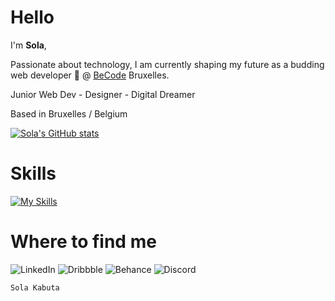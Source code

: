 <h1>Hello</h1>


I'm <strong>Sola</strong>,

Passionate about technology, I am currently shaping my future as a budding web developer 🌱 @ <a href="https://becode.org/">BeCode</a> Bruxelles.

Junior Web Dev - Designer - Digital Dreamer

Based in Bruxelles / Belgium

[![Sola's GitHub stats](https://github-readme-stats.vercel.app/apiSolaKabuta=anuraghazra)](https://github.com/anuraghazra/github-readme-stats)

# Skills 

[![My Skills](https://skillicons.dev/icons?i=js,html,css,react,tailwind,wordpress,sass,xd,ai,figma,vite,vscode,git,github)](https://skillicons.dev)


# Where to find me 

![LinkedIn](https://img.shields.io/badge/linkedin-%230077B5.svg?style=for-the-badge&logo=linkedin&logoColor=white) ![Dribbble](https://img.shields.io/badge/Dribbble-EA4C89?style=for-the-badge&logo=dribbble&logoColor=white) ![Behance](https://img.shields.io/badge/Behance-1769ff?style=for-the-badge&logo=behance&logoColor=white) ![Discord](https://img.shields.io/badge/Discord-%235865F2.svg?style=for-the-badge&logo=discord&logoColor=white)






```console
Sola Kabuta
```


